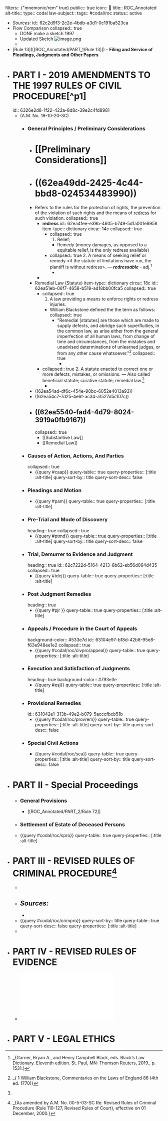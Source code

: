 filters:: {"mnemonic/rem" true}
public:: true
icon:: 
title:: ROC_Annotated
alt-title::
type:: codal
law-subject::
tags:: #codal/roc
status:: active

- _Sources:_
  id:: 62c2d9f3-2c2e-4bdb-a3d1-0c191ba523ca
- Flow Comparison
  collapsed:: true
	- DONE make a sketch 1997
	- Updated Sketch ![image.png](../assets/image_1657383438596_0.png)
	-
- [Rule 13]([[ROC_Annotated/PART_1/Rule 13]]) - **Filing and Service of Pleadings, Judgments and Other Papers**
- # PART I - 2019 AMENDMENTS TO THE 1997 RULES OF CIVIL PROCEDURE[^p1]
  id:: 6326e2d8-1f22-422a-8d8c-39e2c4fd8981
	- (A.M. No. 19-10-20-SC)
		- ### General Principles / Preliminary Considerations
			- # [[Preliminary Considerations]]
			- # ((62ea49dd-2425-4c44-bbd8-024534483990))
			- Refers to the rules for the protection of rights, the prevention of the violation of such rights and the means of [redress](((62ea4fee-e39b-4605-b749-5d1a001e8958))) for such violation.
			  collapsed:: true
				- **redress**
				  id:: 62ea4fee-e39b-4605-b749-5d1a001e8958
				  item-type:: dictionary
				  circa:: 14c
				  collapsed:: true
					- collapsed:: true
					  1. Relief;
						- Remedy (money damages, as opposed to a equitable relief, is the only redress available)
					- collapsed:: true
					  2. A means of seeking relief or remedy <if the statute of limitations have run, the plantiff is without redress>. — ***redressable*** - adj.[^1]
						- [^1]: _{Garner, Bryan A., and Henry Campbell Black, eds. Black’s Law Dictionary. Eleventh edition. St. Paul, MN: Thomson Reuters, 2019., p. 1531.}
				-
			- Remedial Law (Statute)
			  item-type:: dictionary
			  circa:: 18c
			  id:: 62ea51eb-06f7-4658-b519-ad18bb00fca5
			  collapsed:: true
				- collapsed:: true
				  1. A law providing a means to enforce rights or redress injuries.
					- William Blackstone defined the the term as follows:
					  collapsed:: true
						- "Remedial [statutes] are those which are made to supply defects, and abridge such superfluities, in the common law, as arise  either from the general imperfection of all human laws, from change of time and circumstances, from the mistakes and unadvised determinations of unlearned judges, or from any other cause whatsoever."[^2]
						  collapsed:: true
							- [^2]: _{ 1 William Blackstone, Commentaries on the Laws of England 86 (4th ed. 1770)}
				- collapsed:: true
				  2. A statute enacted to correct one or more defects, mistakes, or omissions.  — Also called beneficial statute; curative statute; remedial law.[^3]
					- [^3]: [^1]: _{Garner, Bryan A., and Henry Campbell Black, eds. Black’s Law Dictionary. Eleventh edition. St. Paul, MN: Thomson Reuters, 2019., p. 1705.}
			- ((62ea54ad-df6c-454e-90bc-6052e4013a93))
			- ((62ea54c7-7d25-4e6f-ac34-a1527d5c107c))
			- ## ((62ea5540-fad4-4d79-8024-3919a0fb9167))
			  collapsed:: true
				- [[Substantive Law]]
				- [[Remedial Law]]
		- ### Causes of Action, Actions, And Parties
		  collapsed:: true
			- {{query #caap}}
			  query-table:: true
			  query-properties:: [:title :alt-title]
			  query-sort-by:: title
			  query-sort-desc:: false
		- ### Pleadings and Motion
			- {{query #pam}}
			  query-table:: true
			  query-properties:: [:title :alt-title]
		- ### Pre-Trial and Mode of Discovery
		  heading:: true
		  collapsed:: true
			- {{query #ptmd}}
			  query-table:: true
			  query-properties:: [:title :alt-title]
			  query-sort-by:: title
			  query-sort-desc:: false
		- ### Trial, Demurrer to Evidence and Judgment
		  heading:: true
		  id:: 62c7222d-5164-4213-8b62-eb56d064d435
		  collapsed:: true
			- {{query #tdej}}
			  query-table:: true
			  query-properties:: [:title :alt-title]
		- ### Post Judgment Remedies
		  heading:: true
			- {{query #pjr }}
			  query-table:: true
			  query-properties:: [:title :alt-title]
		- ### Appeals / Procedure in the Court of Appeals
		  background-color:: #533e7d
		  id:: 63104e97-b18d-42b8-95e8-f63e948ee1e2
		  collapsed:: true
			- {{query #codal/roc/civpro/appeal}}
			  query-table:: true
			  query-properties:: [:title :alt-title]
		- ### Execution and Satisfaction of Judgments
		  heading:: true
		  background-color:: #793e3e
			- {{query #esj}}
			  query-table:: true
			  query-properties:: [:title :alt-title]
		- ### Provisional Remedies
		  id:: 631042e1-313b-49e2-b079-5acccfbcb51b
			- {{query #codal/roc/provrem}}
			  query-table:: true
			  query-properties:: [:title :alt-title]
			  query-sort-by:: title
			  query-sort-desc:: false
		- ### Special Civil Actions
			- {{query #codal/roc/sca}}
			  query-table:: true
			  query-properties:: [:title :alt-title]
			  query-sort-by:: title
			  query-sort-desc:: false
- # PART II - Special Proceedings
	- ### General Provisions
		- [[ROC_Annotated/PART_2/Rule 72]]
	- ### Settlement of Estate of Deceased Persons
	- {{query #codal/roc/spro}}
	  query-table:: true
	  query-properties:: [:title :alt-title]
- # PART III - REVISED RULES OF CRIMINAL PROCEDURE[^P3]
	- [^P3]: _{As amended by A.M. No. 00-5-03-SC Re: Revised Rules of Criminal Procedure (Rule 110-127, Revised Rules of Court), effective on 01 December, 2000.}
	- ***Sources:***
		-
		-
	- {{query #codal/roc/crimpro}}
	  query-sort-by:: title
	  query-table:: true
	  query-sort-desc:: false
	  query-properties:: [:title :alt-title]
	-
- # PART IV - REVISED RULES OF EVIDENCE
	- ![A.M. No. 19-08-15-SC REvised Rules on Evidence PDF](2019_Proposed_Amendments_to_the_Revised_Rules2019.pdf)
- # PART V - LEGAL ETHICS